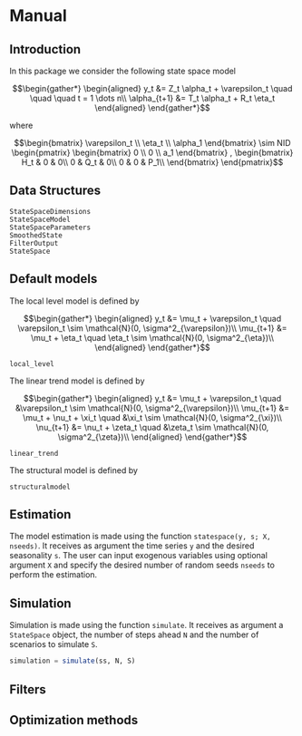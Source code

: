 # Manual

## Introduction

In this package we consider the following state space model

```math
\begin{gather*}
    \begin{aligned}
        y_t &= Z_t \alpha_t  + \varepsilon_t \quad \quad \quad t = 1 \dots n\\
        \alpha_{t+1} &= T_t \alpha_t + R_t \eta_t
    \end{aligned}
\end{gather*}
```
where
```math
\begin{bmatrix}
    \varepsilon_t \\
    \eta_t \\
    \alpha_1
\end{bmatrix}
\sim
NID
\begin{pmatrix}
    \begin{bmatrix}
        0 \\
        0 \\
        a_1
    \end{bmatrix}
    ,
    \begin{bmatrix}
        H_t & 0 & 0\\
        0 & Q_t & 0\\
        0 & 0 & P_1\\
    \end{bmatrix}
\end{pmatrix}
```


## Data Structures

```@docs
StateSpaceDimensions
StateSpaceModel
StateSpaceParameters
SmoothedState
FilterOutput
StateSpace
```

## Default models
The local level model is defined by

```math
\begin{gather*}
    \begin{aligned}
        y_t &=  \mu_t  + \varepsilon_t \quad \varepsilon_t \sim \mathcal{N}(0, \sigma^2_{\varepsilon})\\
        \mu_{t+1} &= \mu_t + \eta_t \quad \eta_t \sim \mathcal{N}(0, \sigma^2_{\eta})\\
    \end{aligned}
\end{gather*}
```

```@docs
local_level
```

The linear trend model is defined by

```math
\begin{gather*}
    \begin{aligned}
        y_t &=  \mu_t  + \varepsilon_t \quad &\varepsilon_t \sim \mathcal{N}(0, \sigma^2_{\varepsilon})\\
        \mu_{t+1} &= \mu_t + \nu_t + \xi_t \quad &\xi_t \sim \mathcal{N}(0, \sigma^2_{\xi})\\
        \nu_{t+1} &= \nu_t + \zeta_t \quad &\zeta_t \sim \mathcal{N}(0, \sigma^2_{\zeta})\\
    \end{aligned}
\end{gather*}
```

```@docs
linear_trend
```

The structural model is defined by

<!-- TODO mathematical model -->
```@docs
structuralmodel
```


## Estimation
The model estimation is made using the function `statespace(y, s; X, nseeds)`. It receives as argument the time series `y` and the desired seasonality `s`. The user can input exogenous variables using optional argument `X` and specify the desired number of random seeds `nseeds` to perform the estimation.

<!-- TODO -->

## Simulation

Simulation is made using the function `simulate`. It receives as argument a `StateSpace` object, the number of steps ahead `N` and the number of scenarios to simulate `S`.

```julia
simulation = simulate(ss, N, S)
```

## Filters

<!-- TODO sqrt kalman filter, put recursion and reference -->
<!-- TODO bigkappa kalman filter, put recursion and reference -->

## Optimization methods

<!-- LBFGS put reference and Optim manual -->
